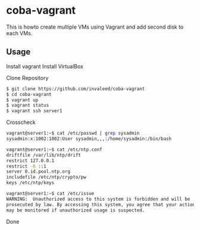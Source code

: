 # coba-vagrant
This is howto create multiple VMs using Vagrant and add second disk to each VMs.

## Usage

Install vagrant
Install VirtualBox

Clone Repository
```bash
$ git clone https://github.com/invaleed/coba-vagrant
$ cd coba-vagrant
$ vagrant up
$ vagrant status
$ vagrant ssh server1
```
Crosscheck

```bash
vagrant@server1:~$ cat /etc/passwd | grep sysadmin
sysadmin:x:1002:1002:User sysadmin,,,:/home/sysadmin:/bin/bash

vagrant@server1:~$ cat /etc/ntp.conf 
driftfile /var/lib/ntp/drift
restrict 127.0.0.1
restrict -6 ::1
server 0.id.pool.ntp.org
includefile /etc/ntp/crypto/pw
keys /etc/ntp/keys

vagrant@server1:~$ cat /etc/issue
WARNING:  Unauthorized access to this system is forbidden and will be   
prosecuted by law. By accessing this system, you agree that your actions
may be monitored if unauthorized usage is suspected.

```

Done

